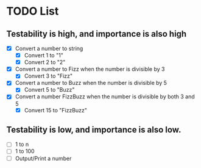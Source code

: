 # TODO List

## Testability is high, and importance is also high

- [x] Convert a number to string
  - [x] Convert 1 to "1"
  - [x] Convert 2 to "2"

- [x] Convert a number to Fizz when the number is divisible by 3
  - [x] Convert 3 to "Fizz"

- [x] Convert a number to Buzz when the number is divisible by 5
  - [x] Convert 5 to "Buzz"

- [x] Convert a number FizzBuzz when the number is divisible by both 3 and 5
  - [x] Convert 15 to "FizzBuzz"

## Testability is low, and importance is also low.

- [ ] 1 to n
- [ ] 1 to 100
- [ ] Output/Print a number
